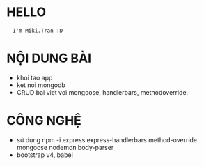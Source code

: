 # HELLO

    - I'm Miki.Tran :D

# NỘI DUNG BÀI

- khoi tao app
- ket noi mongodb
- CRUD bai viet voi mongoose, handlerbars, methodoverride.

# CÔNG NGHỆ

- sử dụng npm -i express express-handlerbars method-override mongoose nodemon body-parser
- bootstrap v4, babel
